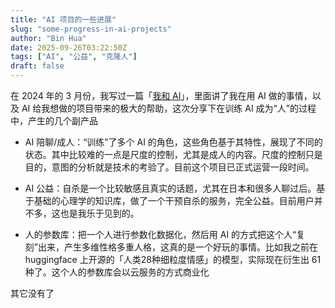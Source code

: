 ```yaml
---
title: "AI 项目的一些进展"
slug: "some-progress-in-ai-projects"
author: "Bin Hua"
date: 2025-09-26T03:22:50Z
tags: ["AI", "公益", "克隆人"]
draft: false
---
```


在 2024 年的 3 月份，我写过一篇「[我和 AI](https://tourcoder.com/i-ai/)」，里面讲了我在用 AI 做的事情，以及 AI 给我想做的项目带来的极大的帮助，这次分享下在训练 AI 成为“人”的过程中，产生的几个副产品

- AI 陪聊/成人：“训练”了多个 AI 的角色，这些角色基于其特性，展现了不同的状态。其中比较难的一点是尺度的控制，尤其是成人的内容。尺度的控制只是目的，意图的分析就是技术的考验了。目前这个项目已正式运营一段时间。

- AI 公益：自杀是一个比较敏感且真实的话题，尤其在日本和很多人聊过后。基于基础的心理学的知识库，做了一个干预自杀的服务，完全公益。目前用户并不多，这也是我乐于见到的。

- 人的参数库：把一个人进行参数化数据化，然后用 AI 的方式把这个人“复刻”出来，产生多维性格多重人格，这真的是一个好玩的事情。比如我之前在 huggingface 上开源的「人类28种细粒度情感」的模型，实际现在衍生出 61 种了。这个人的参数库会以云服务的方式商业化

其它没有了